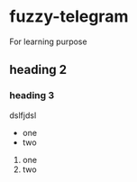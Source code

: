 # fuzzy-telegram
For learning purpose

## heading 2

### heading 3
dslfjdsl

- one
- two

1. one
2. two

